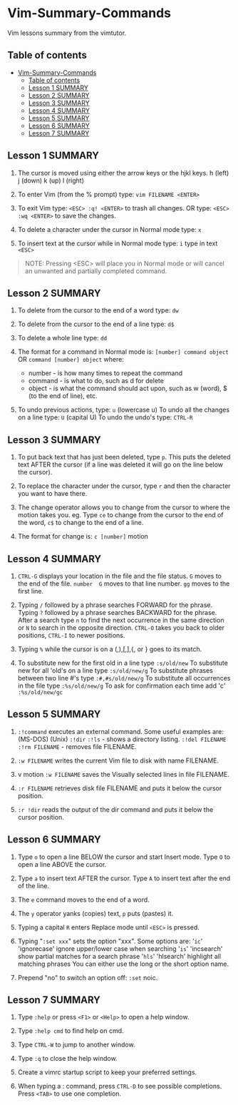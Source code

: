 # Vim-Summary-Commands

Vim lessons summary from the vimtutor.

## Table of contents

- [Vim-Summary-Commands](#vim-summary-commands)
  - [Table of contents](#table-of-contents)
  - [Lesson 1 SUMMARY](#lesson-1-summary)
  - [Lesson 2 SUMMARY](#lesson-2-summary)
  - [Lesson 3 SUMMARY](#lesson-3-summary)
  - [Lesson 4 SUMMARY](#lesson-4-summary)
  - [Lesson 5 SUMMARY](#lesson-5-summary)
  - [Lesson 6 SUMMARY](#lesson-6-summary)
  - [Lesson 7 SUMMARY](#lesson-7-summary)

## Lesson 1 SUMMARY

1. The cursor is moved using either the arrow keys or the hjkl keys.
h (left) j (down) k (up) l (right)

2. To enter Vim (from the % prompt) type: `vim FILENAME <ENTER>`

3. To exit Vim type: `<ESC> :q! <ENTER>` to trash all changes.
OR type: `<ESC> :wq <ENTER>` to save the changes.

4. To delete a character under the cursor in Normal mode type: `x`

5. To insert text at the cursor while in Normal mode type: `i` type in text `<ESC>`

>NOTE: Pressing \<ESC> will place you in Normal mode or will cancel an unwanted and partially completed command.

## Lesson 2 SUMMARY

1. To delete from the cursor to the end of a word type: `dw`

2. To delete from the cursor to the end of a line type: `d$`

3. To delete a whole line type: `dd`

4. The format for a command in Normal mode is:
`[number] command object` OR `command [number] object`
where:
   - number - is how many times to repeat the command
   - command - is what to do, such as  d  for delete
   - object - is what the command should act upon, such as w (word), $ (to the end of line), etc.

5. To undo previous actions, type: `u` (lowercase u)
To undo all the changes on a line type: `U` (capital U)
To undo the undo's type: `CTRL-R`

## Lesson 3 SUMMARY

1. To put back text that has just been deleted, type `p`. This puts the deleted text AFTER the cursor (if a line was deleted it will go on the line below the cursor).

2. To replace the character under the cursor, type `r` and then the character you want to have there.

3. The change operator allows you to change from the cursor to where the motion takes you.  eg. Type `ce` to change from the cursor to the end of the word, `c$` to change to the end of a line.

4. The format for change is: `c [number]` motion

## Lesson 4 SUMMARY

1. `CTRL-G` displays your location in the file and the file status.
`G` moves to the end of the file.
`number  G` moves to that line number.
`gg` moves to the first line.

2. Typing `/` followed by a phrase searches FORWARD for the phrase.
Typing `?` followed by a phrase searches BACKWARD for the phrase.
After a search type `n` to find the next occurrence in the same direction
or `N` to search in the opposite direction.
`CTRL-O` takes you back to older positions, `CTRL-I` to newer positions.

3. Typing `%` while the cursor is on a (,),[,],{, or } goes to its match.

4. To substitute new for the first old in a line type
`:s/old/new`
To substitute new for all 'old's on a line type
`:s/old/new/g`
To substitute phrases between two line #'s type
`:#,#s/old/new/g`
To substitute all occurrences in the file type
`:%s/old/new/g`
To ask for confirmation each time add 'c'
`:%s/old/new/gc`

## Lesson 5 SUMMARY

1. `:!command`  executes an external command.
Some useful examples are:
(MS-DOS) (Unix)
`:!dir` `:!ls` - shows a directory listing.
`:!del FILENAME` `:!rm FILENAME` - removes file FILENAME.

2. `:w FILENAME` writes the current Vim file to disk with name FILENAME.

3. v motion `:w FILENAME` saves the Visually selected lines in file FILENAME.

4. `:r FILENAME` retrieves disk file FILENAME and puts it below the cursor position.

5. `:r !dir` reads the output of the dir command and puts it below the cursor position.

## Lesson 6 SUMMARY

1. Type `o` to open a line BELOW the cursor and start Insert mode.
Type `O` to open a line ABOVE the cursor.

2. Type `a` to insert text AFTER the cursor.
Type `A` to insert text after the end of the line.

3. The `e` command moves to the end of a word.

4. The `y` operator yanks (copies) text, `p` puts (pastes) it.

5. Typing a capital `R` enters Replace mode until `<ESC>` is pressed.

6. Typing "`:set xxx`" sets the option "xxx".
Some options are:
'`ic`' 'ignorecase' ignore upper/lower case when searching
'`is`' 'incsearch' show partial matches for a search phrase
'`hls`' 'hlsearch' highlight all matching phrases
You can either use the long or the short option name.

7. Prepend "no" to switch an option off: `:set` noic.

## Lesson 7 SUMMARY

1. Type `:help` or press `<F1>` or `<Help>` to open a help window.

2. Type `:help cmd` to find help on cmd.

3. Type `CTRL-W` to jump to another window.

4. Type `:q` to close the help window.

5. Create a vimrc startup script to keep your preferred settings.

6. When typing a : command, press `CTRL-D` to see possible completions.
Press `<TAB>` to use one completion.

